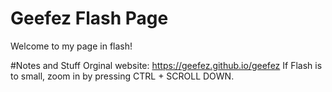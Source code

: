 # Geefez Flash Page
Welcome to my page in flash!

#Notes and Stuff
Orginal website: https://geefez.github.io/geefez
If Flash is to small, zoom in by pressing CTRL + SCROLL DOWN.
